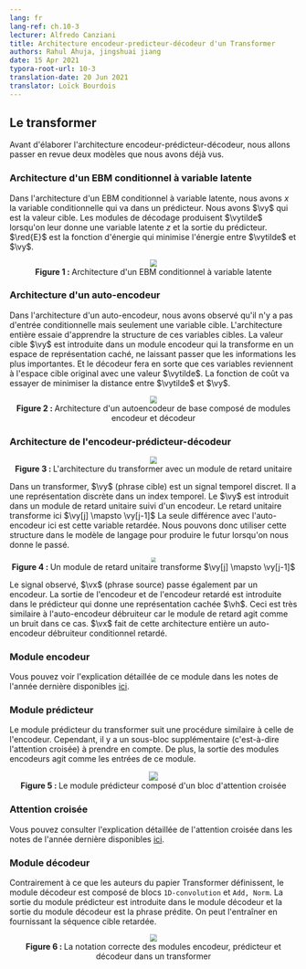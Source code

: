 ```yaml
---
lang: fr
lang-ref: ch.10-3
lecturer: Alfredo Canziani
title: Architecture encodeur-predicteur-décodeur d'un Transformer
authors: Rahul Ahuja, jingshuai jiang
date: 15 Apr 2021
typora-root-url: 10-3
translation-date: 20 Jun 2021
translator: Loïck Bourdois
---       
```



<!--
## The Transformer

Before elaborating the encoder-predictor-decoder architecture, we are going to review two models we've seen before.
-->
## Le transformer

Avant d'élaborer l'architecture encodeur-prédicteur-décodeur, nous allons passer en revue deux modèles que nous avons déjà vus.


<!--
### Conditional EBM latent variable architecture

We should be familiar with the terminology of these modules from the previous lectures.
In the conditional EBM latent variable architecture, we have $x$ the conditional variable which goes into a predictor. We have $\vy$ which is the target value. The decoder modules will produce $\vytilde$ when fed with a latent variable $z$ and the output of the predictor. $\red{E}$ is the energy function which minimizes the energy between $\vytilde$ and $\vy$.


<center>
<img src="{{site.baseurl}}/images/week10/10-3/ebm.png" style="zoom: 80%; background-color:#DCDCDC;" /><br>
<b>Figure 1: </b> (From the EBM lecture) Diagram above depicting the architecture of a conditional EBM latent variable model.
</center>
-->

### Architecture d'un EBM conditionnel à variable latente

Dans l'architecture d'un EBM conditionnel à variable latente, nous avons $x$ la variable conditionnelle qui va dans un prédicteur.
Nous avons $\vy$ qui est la valeur cible. Les modules de décodage produisent $\vytilde$ lorsqu'on leur donne une variable latente $z$ et la sortie du prédicteur. 
$\red{E}$ est la fonction d'énergie qui minimise l'énergie entre $\vytilde$ et $\vy$.


<center>
<img src="{{site.baseurl}}/images/week10/10-3/autoencoder.png" style="zoom: 80%; background-color:#DCDCDC;" /><br>
<b>Figure 1 : </b> Architecture d'un EBM conditionnel à variable latente
</center>


<!--
### Autoencoder architecture

In Autoencoder architecture , we observed there is no conditional input but only a target variable. The entire architecture is trying to learn the structure in these target variables. The target value $\vy$ is fed through an encoder module which transforms into a hidden representation space, forcing only the most important information through. And the decoder will make these variables come back to the original target space with a $\vytilde$. And the cost function will try to minimize the distance between $\vytilde$ and $\vy$.


<center>
<img src="{{site.baseurl}}/images/week10/10-3/autoencoder.png" style="zoom: 80%; background-color:#DCDCDC;" /><br>
<b>Figure 2: </b> (From the autoencoder lecture) Architecture of a basic Autoencoder consisting of encoder and decoder modules.
</center>
-->

### Architecture d'un auto-encodeur

Dans l'architecture d'un auto-encodeur, nous avons observé qu'il n'y a pas d'entrée conditionnelle mais seulement une variable cible.
L'architecture entière essaie d'apprendre la structure de ces variables cibles. 
La valeur cible $\vy$ est introduite dans un module encodeur qui la transforme en un espace de représentation caché, ne laissant passer que les informations les plus importantes. 
Et le décodeur fera en sorte que ces variables reviennent à l'espace cible original avec une valeur $\vytilde$.
La fonction de coût va essayer de minimiser la distance entre $\vytilde$ et $\vy$.


<center>
<img src="{{site.baseurl}}/images/week10/10-3/autoencoder.png" style="zoom: 80%; background-color:#DCDCDC;" /><br>
<b>Figure 2 : </b> Architecture d'un autoencodeur de base composé de modules encodeur et décodeur
</center>


<!--
### Encoder-predictor-decoder architecture

<center>
<img src="{{site.baseurl}}/images/week10/10-3/transformer.png" style="zoom: 80%; background-color:#DCDCDC;" /><br>
<b>Figure 3: </b> The transformer architecture with a unit delay module.
</center>


In a transformer, $\vy$ (target sentence) is a discrete time signal. It has discrete representation in a time index. The $\vy$ is fed into a unit delay module succeeded by an encoder. The unit delay here transforms $\vy[j] \mapsto \vy[j-1]$. The only difference with the autoencoder here is this delayed variable. So we can use this structure in the language model to produce the future when given the past.


<center>
<img src="{{site.baseurl}}/images/week10/10-3/unit_delay.png" style="zoom: 50%; background-color:#DCDCDC;" /><br>
<b>Figure 4: </b> A unit delay module transforms $\vy[j] \mapsto \vy[j-1]$
</center>

The observed signal, $\vx$ (source sentence) , is also fed through an encoder. The output of both encoder and delayed encoder are fed into the predictor, which gives a hidden representation $\vh$. This is very similar to denoising autoencoder as the delay module acts as noise in this case. And $\vx$ here makes this entire architecture a conditional delayed denoising autoencoder.
-->

### Architecture de l'encodeur-prédicteur-décodeur

<center>
<img src="{{site.baseurl}}/images/week10/10-3/transformer.png" style="zoom: 80%; background-color:#DCDCDC;" /><br>
<b>Figure 3 : </b> L'architecture du transformer avec un module de retard unitaire
</center>


Dans un transformer, $\vy$ (phrase cible) est un signal temporel discret. Il a une représentation discrète dans un index temporel. 
Le $\vy$ est introduit dans un module de retard unitaire suivi d'un encodeur. Le retard unitaire transforme ici $\vy[j] \mapsto \vy[j-1]$ 
La seule différence avec l'auto-encodeur ici est cette variable retardée. 
Nous pouvons donc utiliser cette structure dans le modèle de langage pour produire le futur lorsqu'on nous donne le passé.

<center>
<img src="{{site.baseurl}}/images/week10/10-3/unit_delay.png" style="zoom: 50%; background-color:#DCDCDC;" /><br>
<b>Figure 4 : </b> Un module de retard unitaire transforme $\vy[j] \mapsto \vy[j-1]$
</center>

Le signal observé, $\vx$ (phrase source) passe également par un encodeur.
La sortie de l'encodeur et de l'encodeur retardé est introduite dans le prédicteur qui donne une représentation cachée $\vh$. 
Ceci est très similaire à l'auto-encodeur débruiteur car le module de retard agit comme un bruit dans ce cas.
$\vx$ fait de cette architecture entière un auto-encodeur débruiteur conditionnel retardé.


<!--
### Encoder module
You can see the detailed explaination of these modules from last year's slides [here](https://atcold.github.io/pytorch-Deep-Learning/en/week12/12-3/).
-->

### Module encodeur
Vous pouvez voir l'explication détaillée de ce module dans les notes de l'année dernière disponibles [ici](https://atcold.github.io/pytorch-Deep-Learning/fr/week12/12-3/).


<!--
### Predictor Module

The transformer predictor module follows a similar procedure as the encoder. However, there is one additional sub-block (i.e. cross-attention) to take into account. Additionally, the output of the encoder modules acts as the inputs to this module.


<center>
<img src="{{site.baseurl}}/images/week10/10-3/predictor.png" style="zoom: 100%; background-color:#DCDCDC;" /><br>
<b>Figure 5: </b> The predictor module consisting of a cross attention block
</center>
-->

### Module prédicteur

Le module prédicteur du transformer suit une procédure similaire à celle de l'encodeur.
Cependant, il y a un sous-bloc supplémentaire (c'est-à-dire l'attention croisée) à prendre en compte.
De plus, la sortie des modules encodeurs agit comme les entrées de ce module.


<center>
<img src="{{site.baseurl}}/images/week10/10-3/predictor.png" style="zoom: 100%; background-color:#DCDCDC;" /><br>
<b>Figure 5 : </b> Le module prédicteur composé d'un bloc d'attention croisée
</center>


<!--
### Cross attention
You can see the detailed explaination of cross attention from last year's slides [cross-attention](https://atcold.github.io/pytorch-Deep-Learning/en/week12/12-3/).
-->

### Attention croisée
Vous pouvez consulter l'explication détaillée de l'attention croisée dans les notes de l'année dernière disponibles [ici](https://atcold.github.io/pytorch-Deep-Learning/fr/week12/12-3/).

<!--
### Decoder module

Contrary to what authors of the Transformer paper define, the decoder module consists of `1D-convolution` and `Add, Norm` blocks. The output of the predictor module is fed to the decoder module and the output of the decoder module is the predicted sentence. We can train this by providing the delayed target sequence.


<center>
<img src="{{site.baseurl}}/images/week10/10-3/decoder.png" style="zoom: 80%; background-color:#DCDCDC;" /><br>
<b>Figure 6: </b> The correct notation of the encoder,predictor and decoder modules in a transformer
</center>
-->


### Module décodeur

Contrairement à ce que les auteurs du papier Transformer définissent, le module décodeur est composé de blocs `1D-convolution` et `Add, Norm`. 
La sortie du module prédicteur est introduite dans le module décodeur et la sortie du module décodeur est la phrase prédite. 
On peut l'entraîner en fournissant la séquence cible retardée.


<center>
<img src="{{site.baseurl}}/images/week10/10-3/decoder.png" style="zoom: 80%; background-color:#DCDCDC;" /><br>
<b>Figure 6 : </b> La notation correcte des modules encodeur, prédicteur et décodeur dans un transformer
</center>

